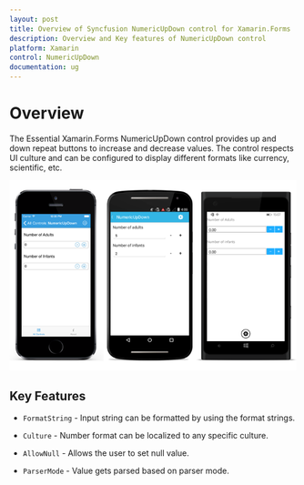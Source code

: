 ```yaml
---
layout: post
title: Overview of Syncfusion NumericUpDown control for Xamarin.Forms
description: Overview and Key features of NumericUpDown control
platform: Xamarin
control: NumericUpDown
documentation: ug
---
```


# Overview

The Essential Xamarin.Forms NumericUpDown control provides up and down repeat buttons to increase and decrease values. The control respects UI culture and can be configured to display different formats like currency, scientific, etc.

![](images/overview.png)

## Key Features

* `FormatString` - Input string can be formatted by using the format strings.

* `Culture` - Number format can be localized to any specific culture.

* `AllowNull` - Allows the user to set null value.

* `ParserMode` - Value gets parsed based on parser mode.






